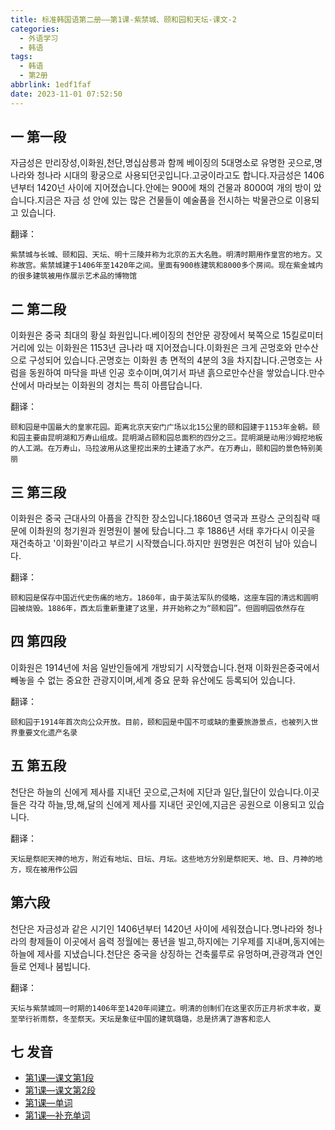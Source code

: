 ```yaml
---
title: 标准韩国语第二册——第1课-紫禁城、颐和园和天坛-课文-2
categories:
  - 外语学习
  - 韩语
tags:
  - 韩语
  - 第2册
abbrlink: 1edf1faf
date: 2023-11-01 07:52:50
---
```

## 一 第一段

자금성은 만리장성,이화원,천단,명십삼릉과 함께 베이징의 5대명소로 유명한 곳으로,명나라와 청나라 시대의 황궁으로 사용되던곳입니다.고궁이라고도 합니다.자금성은 1406년부터 1420넌 사이에 지어졌습니다.안에는 900에 채의 건물과 8000여 개의 방이 았습니다.지금은 자금 성 안에 있는 많은 건물들이 예술품을 전시하는 박물관으로 이용되고 있습니다.

<!--more-->

翻译：

```
紫禁城与长城、颐和园、天坛、明十三陵并称为北京的五大名胜。明清时期用作皇宫的地方。又称故宫。紫禁城建于1406年至1420年之间。里面有900栋建筑和8000多个房间。现在紫金城内的很多建筑被用作展示艺术品的博物馆
```

## 二  第二段

이화원은 중국 최대의 황실 화원입니다.베이징의 천안문 광장에서 북쪽으로 15킬로미터 거리에 있는 이화원은 1153년 금나라 때 지어졌습니다.이화원은 크게 곤멍호와 만수산으로 구성되어 있습니다.곤명호는 이화원 총 면적의 4분의 3을 차지찹니다.곤명호는 사럼을 동원하여 마닥을 파낸 인공 호수이며,여기서 파낸 흙으로만수산을 쌓았습니다.만수산에서 마라보는 이화원의 경치는 특히 아름답습니다.

翻译：

```
颐和园是中国最大的皇家花园。距离北京天安门广场以北15公里的颐和园建于1153年金朝。颐和园主要由昆明湖和万寿山组成。昆明湖占颐和园总面积的四分之三。昆明湖是动用沙姆挖地板的人工湖。在万寿山，马拉波用从这里挖出来的土建造了水产。在万寿山，颐和园的景色特别美丽
```

## 三 第三段

이화원은 중국 근대사의 아픔을 간직한 장소입니다.1860년 영국과 프랑스 군의침략 때문에 이촤원의 청기원과 원명원이 불에 탔습니다.그 후 1886년 서태 후가다시 이곳을 재건축하고 '이화원'이라고 부르기 시작했습니다.하지만 원명원은 여전히 남아 있습니다.

翻译：

```
颐和园是保存中国近代史伤痛的地方。1860年，由于英法军队的侵略，这座车园的清远和圆明园被烧毁。1886年，西太后重新重建了这里，并开始称之为“颐和园”。但圆明园依然存在
```

## 四 第四段

이화원은 1914년에 처음 일반인들에게 개방되기 시작했습니다.현재 이화원은중국에서 빼놓을 수 없는 중요한 관광지이며,세계 중요 문화 유산에도 등록되어 있습니다.

翻译：

```
颐和园于1914年首次向公众开放。目前，颐和园是中国不可或缺的重要旅游景点，也被列入世界重要文化遗产名录
```

## 五 第五段

천단은 하늘의 신에게 제사를 지내던 곳으로,근처에 지단과 일단,월단이 있습니다.이곳들은 각각 하늘,땅,해,달의 신에게 제사를 지내던 곳인에,지금은 공원으로 이용되고 있습니다.

翻译：

```
天坛是祭祀天神的地方，附近有地坛、日坛、月坛。这些地方分别是祭祀天、地、日、月神的地方，现在被用作公园
```

## 第六段

천단은 자금성과 같은 시기인 1406년부터 1420년 사이에 세워졌습니다.명나라와 청나라의 촹제들이 이곳에서 음력 정월에는 풍년을 빌고,하지에는 기우제를 지내며,동지에는 하늘에 제사를 지냈습니다.천단은 중국을 상징하는 건축룰루로 유멍하며,관광객과 연인들로 언제나 붐빕니다.

翻译：

```
天坛与紫禁城同一时期的1406年至1420年间建立。明清的创制们在这里农历正月祈求丰收，夏至举行祈雨祭，冬至祭天。天坛是象征中国的建筑璐璐，总是挤满了游客和恋人
```

## 七 发音

* [第1课—课文第1段][1]
* [第1课—课文第2段][2]
* [第1课—单词][3]
* [第1课—补充单词][4]



[1]:https://alicliimg.clewm.net/404/868/868404/1510726990330b58c24275109d21979e88a31e6c436641510726985.mp3?filename=%E7%AC%AC01%E8%AF%BE%20%E8%AF%BE%E6%96%871.mp3
[2]:https://alicliimg.clewm.net/404/868/868404/1510726997108a1564a419dce3697fc8361279326459a1510726996.mp3?filename=%E7%AC%AC01%E8%AF%BE%20%E8%AF%BE%E6%96%872.mp3
[3]:https://alicliimg.clewm.net/404/868/868404/15107270054630148723253516934620903bb8d16107e1510727004.mp3?filename=%E7%AC%AC01%E8%AF%BE%20%E5%8D%95%E8%AF%8D.mp3
[4]:https://alicliimg.clewm.net/404/868/868404/151072701041413b8ac308b9807eb3db31446932886901510727009.mp3?filename=%E7%AC%AC01%E8%AF%BE%20%E8%A1%A5%E5%85%85%E5%8D%95%E8%AF%8D&amp;%E4%BF%97%E8%AF%AD.mp3=